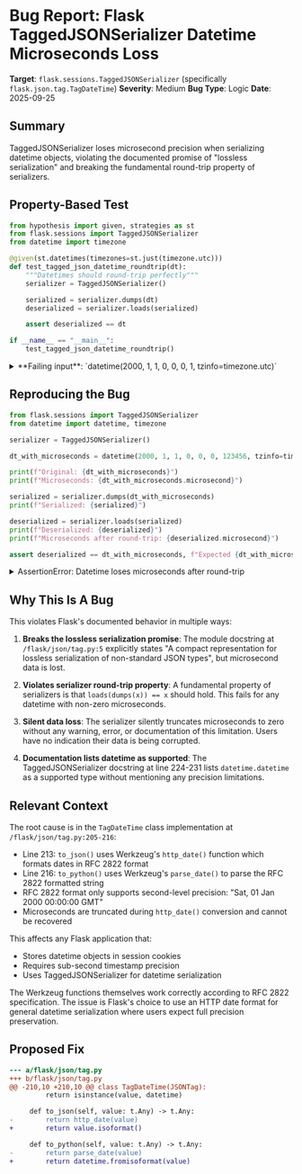 # Bug Report: Flask TaggedJSONSerializer Datetime Microseconds Loss

**Target**: `flask.sessions.TaggedJSONSerializer` (specifically `flask.json.tag.TagDateTime`)
**Severity**: Medium
**Bug Type**: Logic
**Date**: 2025-09-25

## Summary

TaggedJSONSerializer loses microsecond precision when serializing datetime objects, violating the documented promise of "lossless serialization" and breaking the fundamental round-trip property of serializers.

## Property-Based Test

```python
from hypothesis import given, strategies as st
from flask.sessions import TaggedJSONSerializer
from datetime import timezone

@given(st.datetimes(timezones=st.just(timezone.utc)))
def test_tagged_json_datetime_roundtrip(dt):
    """Datetimes should round-trip perfectly"""
    serializer = TaggedJSONSerializer()

    serialized = serializer.dumps(dt)
    deserialized = serializer.loads(serialized)

    assert deserialized == dt

if __name__ == "__main__":
    test_tagged_json_datetime_roundtrip()
```

<details>

<summary>
**Failing input**: `datetime(2000, 1, 1, 0, 0, 0, 1, tzinfo=timezone.utc)`
</summary>
```
Traceback (most recent call last):
  File "/home/npc/pbt/agentic-pbt/worker_/13/hypo.py", line 16, in <module>
    test_tagged_json_datetime_roundtrip()
    ~~~~~~~~~~~~~~~~~~~~~~~~~~~~~~~~~~~^^
  File "/home/npc/pbt/agentic-pbt/worker_/13/hypo.py", line 6, in test_tagged_json_datetime_roundtrip
    def test_tagged_json_datetime_roundtrip(dt):
                   ^^^
  File "/home/npc/miniconda/lib/python3.13/site-packages/hypothesis/core.py", line 2124, in wrapped_test
    raise the_error_hypothesis_found
  File "/home/npc/pbt/agentic-pbt/worker_/13/hypo.py", line 13, in test_tagged_json_datetime_roundtrip
    assert deserialized == dt
           ^^^^^^^^^^^^^^^^^^
AssertionError
Falsifying example: test_tagged_json_datetime_roundtrip(
    dt=datetime.datetime(2000, 1, 1, 0, 0, 0, 1, tzinfo=datetime.timezone.utc),
)
```
</details>

## Reproducing the Bug

```python
from flask.sessions import TaggedJSONSerializer
from datetime import datetime, timezone

serializer = TaggedJSONSerializer()

dt_with_microseconds = datetime(2000, 1, 1, 0, 0, 0, 123456, tzinfo=timezone.utc)

print(f"Original: {dt_with_microseconds}")
print(f"Microseconds: {dt_with_microseconds.microsecond}")

serialized = serializer.dumps(dt_with_microseconds)
print(f"Serialized: {serialized}")

deserialized = serializer.loads(serialized)
print(f"Deserialized: {deserialized}")
print(f"Microseconds after round-trip: {deserialized.microsecond}")

assert deserialized == dt_with_microseconds, f"Expected {dt_with_microseconds}, got {deserialized}"
```

<details>

<summary>
AssertionError: Datetime loses microseconds after round-trip
</summary>
```
Original: 2000-01-01 00:00:00.123456+00:00
Microseconds: 123456
Serialized: {" d":"Sat, 01 Jan 2000 00:00:00 GMT"}
Deserialized: 2000-01-01 00:00:00+00:00
Microseconds after round-trip: 0
Traceback (most recent call last):
  File "/home/npc/pbt/agentic-pbt/worker_/13/repo.py", line 18, in <module>
    assert deserialized == dt_with_microseconds, f"Expected {dt_with_microseconds}, got {deserialized}"
           ^^^^^^^^^^^^^^^^^^^^^^^^^^^^^^^^^^^^
AssertionError: Expected 2000-01-01 00:00:00.123456+00:00, got 2000-01-01 00:00:00+00:00
```
</details>

## Why This Is A Bug

This violates Flask's documented behavior in multiple ways:

1. **Breaks the lossless serialization promise**: The module docstring at `/flask/json/tag.py:5` explicitly states "A compact representation for lossless serialization of non-standard JSON types", but microsecond data is lost.

2. **Violates serializer round-trip property**: A fundamental property of serializers is that `loads(dumps(x)) == x` should hold. This fails for any datetime with non-zero microseconds.

3. **Silent data loss**: The serializer silently truncates microseconds to zero without any warning, error, or documentation of this limitation. Users have no indication their data is being corrupted.

4. **Documentation lists datetime as supported**: The TaggedJSONSerializer docstring at line 224-231 lists `datetime.datetime` as a supported type without mentioning any precision limitations.

## Relevant Context

The root cause is in the `TagDateTime` class implementation at `/flask/json/tag.py:205-216`:

- Line 213: `to_json()` uses Werkzeug's `http_date()` function which formats dates in RFC 2822 format
- Line 216: `to_python()` uses Werkzeug's `parse_date()` to parse the RFC 2822 formatted string
- RFC 2822 format only supports second-level precision: "Sat, 01 Jan 2000 00:00:00 GMT"
- Microseconds are truncated during `http_date()` conversion and cannot be recovered

This affects any Flask application that:
- Stores datetime objects in session cookies
- Requires sub-second timestamp precision
- Uses TaggedJSONSerializer for datetime serialization

The Werkzeug functions themselves work correctly according to RFC 2822 specification. The issue is Flask's choice to use an HTTP date format for general datetime serialization where users expect full precision preservation.

## Proposed Fix

```diff
--- a/flask/json/tag.py
+++ b/flask/json/tag.py
@@ -210,10 +210,10 @@ class TagDateTime(JSONTag):
         return isinstance(value, datetime)

     def to_json(self, value: t.Any) -> t.Any:
-        return http_date(value)
+        return value.isoformat()

     def to_python(self, value: t.Any) -> t.Any:
-        return parse_date(value)
+        return datetime.fromisoformat(value)
```